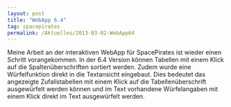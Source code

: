 ```yaml
---
layout: post
title: "WebApp 6.4"
tag: spacepirates
permalink: /Aktuelles/2013-03-02-WebApp64
---
```


Meine Arbeit an der interaktiven WebApp für SpacePirates ist wieder einen Schritt vorangekommen. In der 6.4 Version können Tabellen mit einem Klick auf die Spaltenüberschriften sortiert werden. Zudem wurde eine Würfelfunktion direkt in die Textansicht eingebaut. Dies bedeutet das angezeigte Zufallstabellen mit einem Klick auf die Tabellenüberschrift ausgewürfelt werden können und im Text vorhandene Würfelangaben mit einem Klick direkt im Text ausgewürfelt werden.
